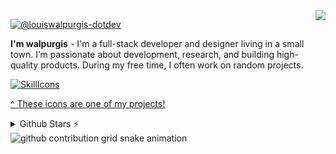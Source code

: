 <img align="right" src="https://visitor-badge.laobi.icu/badge?page_id=louiswalpurgis-dotdev.louiswalpurgis-dotdev" />

<a align="left" href="https://github.com/louiswalpurgis-dotdev/louiswalpurgis-dotdev"><img src="https://readme-typing-svg.herokuapp.com?font=Fira+Code&weight=600&size=30&duration=4000&pause=1000&width=500&height=70&lines=👋+Hi,+I’m+@louiswalpurgis" alt="@louiswalpurgis-dotdev" /></a>

**I'm walpurgis** - I'm a full-stack developer and designer living in a small town. I’m passionate about development, research, and building high-quality products. During my free time, I often work on random projects.

[![SkillIcons](https://skillicons.dev/icons?i=react,nextjs,html,css,vscode,github,figma,tailwindcss,git,nodejs,javascript,typescript,express,mongodb,postgresql,mysql)](https://skillicons.dev)<br/>

<!-- icons?i=react,nextjs,vite,html,css,vscode,github,figma,tailwindcss,git,nodejs,python,javascript,typescript,express,firebase,mongodb,java,postgresql,mysql,flask -->

[^ These icons are one of my projects!](https://github.com/tandpfun/skill-icons)

<details>
  <summary>Github Stars ⚡</summary>
  
  <a href="#">![Github stats](https://github-readme-stats.vercel.app/api?username=louiswalpurgis-dotdev&theme=blueberry&count_private=true&hide_border=true&line_height=20)</a>
  <a href="#">![Top Langs](https://github-readme-stats.vercel.app/api/top-langs/?username=louiswalpurgis-dotdev&layout=compact&theme=blueberry&count_private=true&hide_border=true)</a>
</details>

<picture>
  <source
    media="(prefers-color-scheme: dark)"
    srcset="https://raw.githubusercontent.com/swliqor-dotdev/swliqor-dotdev/output/github-contribution-grid-snake-dark.svg"
  />
  <source
    media="(prefers-color-scheme: light)"
    srcset="https://raw.githubusercontent.com/swliqor-dotdev/swliqor-dotdev/output/github-contribution-grid-snake.svg"
  />
  <img
    alt="github contribution grid snake animation"
    src="https://raw.githubusercontent.com/swliqor-dotdev/swliqor-dotdev/output/github-contribution-grid-snake.svg"
  />
</picture>
